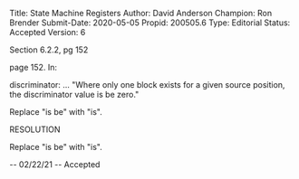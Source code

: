 Title:       State Machine Registers
Author:      David Anderson
Champion:    Ron Brender
Submit-Date: 2020-05-05
Propid:      200505.6
Type:        Editorial
Status:      Accepted
Version:     6

Section 6.2.2, pg 152

page 152. In:

discriminator: ...
"Where only one block exists for a given
     source position, the discriminator value
     is be zero."

Replace "is be" with "is".


RESOLUTION

Replace "is be" with "is".

--
02/22/21 -- Accepted

